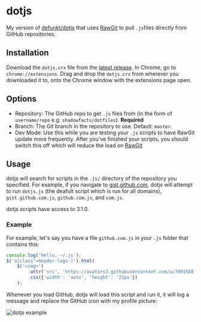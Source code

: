 # dotjs
My version of [defunkt/dotjs](https://github.com/defunkt/dotjs) that uses [RawGit](https://rawgit.com/) to pull `.js`files directly from GitHub repositories.

## Installation
Download the `dotjs.crx` file from the [latest release](https://github.com/shadowfacts/dotjs/releases/latest). In Chrome, go to `chrome://extensions`. Drag and drop the `dotjs.crx` from wherever you downloaded it to, onto the Chrome window with the extensions page open.

## Options
- Repository: The GitHub repo to get `.js` files from (in the form of `username/repo` e.g. `shadowfacts/dotfiles`). **Required**
- Branch: The Git branch in the repository to use. Default: `master`.
- Dev Mode: Use this while you are testing your `.js` scripts to have RawGit update more frequently. After you've finished your scripts, you should switch this off which will reduce the load on [RawGit](https://rawgit.com/)

## Usage
dotjs will search for scripts in the `.js/` directory of the repository you specified. For example, if you navigate to [gist.github.com](https://gist.github.com), dotjs will attempt to run `dotjs.js` (the deafult script which is run for all domains), `gist.github.com.js`, `github.com.js`, and `com.js`.

dotjs scripts have access to 3.1.0.

### Example
For example, let's say you have a file `github.com.js` in your `.js` folder that contains this:

```js
console.log('Hello, ~/.js');
$('a[class^=header-logo-]').html(
    $('<img>')
        .attr('src', 'https://avatars3.githubusercontent.com/u/7091588?v=3&s=460')
        .css({'width': 'auto', 'height': '22px'})
    );
```

Whenever you load GitHub, dotjs will load this script and run it, it will log a message and replace the GitHub icon with my profile picture:

![dotjs example](http://i.imgur.com/TXept47.png)